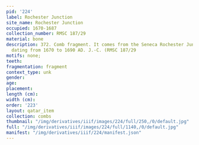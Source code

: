 ```yaml
---
pid: '224'
label: Rochester Junction
site_name: Rochester Junction
occupied: 1670-1687
collection_number: RMSC 187/29
material: bone
description: 372. Comb fragment. It comes from the Seneca Rochester Junction site
  dating from 1670 to 1690 AD. J.-C. (RMSC 187/29
motifs: none;
teeth:
fragmentation: fragment
context_type: unk
gender:
age:
placement:
length (cm):
width (cm):
order: '223'
layout: qatar_item
collection: combs
thumbnail: "/img/derivatives/iiif/images/224/full/250,/0/default.jpg"
full: "/img/derivatives/iiif/images/224/full/1140,/0/default.jpg"
manifest: "/img/derivatives/iiif/224/manifest.json"
---
```

